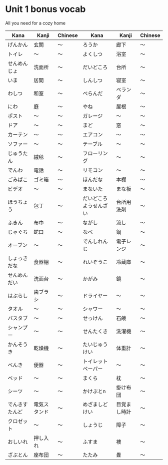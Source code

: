 Unit 1 bonus vocab
==================

All you need for a cozy home

Kana|Kanji|Chinese|Kana|Kanji|Chinese
------|------|------|------|------|------
げんかん|玄関|〜|ろうか|廊下|〜
トイレ|〜|〜|よくしつ|浴室|〜
せんめんじょ|洗面所|〜|だいどころ|台所|〜
いま|居間|〜|しんしつ|寝室|〜
わしつ|和室|〜|べらんだ|ベランダ|〜
にわ|庭|〜|やね|屋根|〜
ポスト|〜|〜|ガレージ|〜|〜
ドア|〜|〜|まど|窓|〜
カーテン|〜|〜|エアコン|〜|〜
ソファー|〜|〜|テーブル|〜|〜
じゅうたん|絨毯|〜|フローリング|〜|〜
でんわ|電話|〜|リモコン|〜|〜
ごみばこ|ゴミ箱|〜|ほんだな|本棚|〜
ビデオ|〜|〜|まないた|まな板|〜
ほうちょう|包丁|〜|だいどころようせんざい|台所用洗剤|〜
ふきん|布巾|〜|ながし|流し|〜
じゃぐち|蛇口|〜|なべ|鍋|〜
オーブン|〜|〜|でんしれんじ|電子レンジ|〜
しょっきだな|食器棚|〜|れいぞうこ|冷蔵庫|〜
せんめんだい|洗面台|〜|かがみ|鏡|〜
はぶらし|歯ブラシ|〜|ドライヤー|〜|〜
タオル|〜|〜|シャワー|〜|〜
バスタブ|〜|〜|せっけん|石鹸|〜
シャンプー|〜|〜|せんたくき|洗濯機|〜
かんそうき|乾燥機|〜|たいじゅうけい|体重計|〜
べんき|便器|〜|トイレットペーパー|〜|〜
ベッド|〜|〜|まくら|枕|〜
シーツ|〜|〜|かけぶとn|掛け布団|〜
でんきすたんど|電気スタンド|〜|めざましどけい|目覚まし時計|〜
クロゼット|〜|〜|しょうじ|障子|〜
おしいれ|押し入れ|〜|ふすま|襖|〜
ざぶとん|座布団|〜|たたみ|畳|〜
